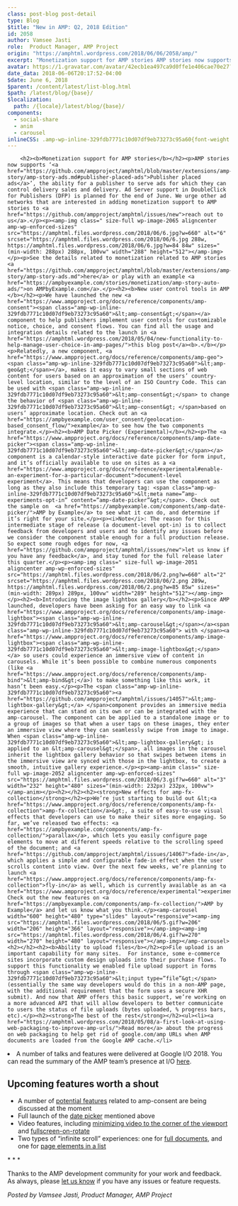 ```yaml
---
class: post-blog post-detail
type: Blog
$title: "New in AMP: Q2, 2018 Edition"
id: 2058
author: Vamsee Jasti
role:  Product Manager, AMP Project
origin: "https://amphtml.wordpress.com/2018/06/06/2058/amp/"
excerpt: "Monetization support for AMP stories AMP stories now supports ‘Publisher placed ads’, the ability for a publisher to serve ads for which they can control delivery sales and delivery. Ad Server support in DoubleClick for Publishers (DFP) is planned for the end of June. We urge other ad networks that are interested in adding monetization [&#8230;]"
avatar: https://1.gravatar.com/avatar/42ecb1ea497ca9d0ffe1e406cae70e27?s=96&d=identicon&r=G
date_data: 2018-06-06T20:17:52-04:00
$date: June 6, 2018
$parent: /content/latest/list-blog.html
$path: /latest/blog/{base}/
$localization:
  path: /{locale}/latest/blog/{base}/
components:
  - social-share
  - anim
  - carousel
inlineCSS: .amp-wp-inline-329fdb7771c10d07df9eb73273c95a60{font-weight:400;}.amp-wp-inline-a6ec8840dd8107f0c4f9cbd7d00cece0{text-align:center;}
---
```


<div class="amp-wp-article-content">

		<h2><b>Monetization support for AMP stories</b></h2><p>AMP stories now supports ‘<a href="https://github.com/ampproject/amphtml/blob/master/extensions/amp-story/amp-story-ads.md#publisher-placed-ads">Publisher placed ads</a>’, the ability for a publisher to serve ads for which they can control delivery sales and delivery. Ad Server support in DoubleClick for Publishers (DFP) is planned for the end of June. We urge other ad networks that are interested in adding monetization support to AMP stories to <a href="https://github.com/ampproject/amphtml/issues/new">reach out to us</a>.</p><p><amp-img class=" size-full wp-image-2065 aligncenter amp-wp-enforced-sizes" src="https://amphtml.files.wordpress.com/2018/06/6.jpg?w=660" alt="6" srcset="https://amphtml.files.wordpress.com/2018/06/6.jpg 288w, https://amphtml.files.wordpress.com/2018/06/6.jpg?w=84 84w" sizes="(min-width: 288px) 288px, 100vw" width="288" height="512"></amp-img></p><p>See the details related to monetization related to AMP stories <a href="https://github.com/ampproject/amphtml/blob/master/extensions/amp-story/amp-story-ads.md">here</a> or play with an example <a href="https://ampbyexample.com/stories/monetization/amp-story-auto-ads/">on AMPbyExample.com</a>.</p><h2><b>New user control tools in AMP </b></h2><p>We have launched the new <a href="https://www.ampproject.org/docs/reference/components/amp-consent"><span class="amp-wp-inline-329fdb7771c10d07df9eb73273c95a60">&lt;amp-consent&gt;</span></a> component to help publishers implement user controls for customizable notice, choice, and consent flows. You can find all the usage and integration details related to the launch in <a href="https://amphtml.wordpress.com/2018/05/04/new-functionality-to-help-manage-user-choice-in-amp-pages/">this blog post</a><b>.</b></p><p>Relatedly, a new component, <a href="https://www.ampproject.org/docs/reference/components/amp-geo"><span class="amp-wp-inline-329fdb7771c10d07df9eb73273c95a60">&lt;amp-geo&gt;</span></a>, makes it easy to vary small sections of web content for users based on an approximation of the users’ country-level location, similar to the level of an ISO Country Code. This can be used with <span class="amp-wp-inline-329fdb7771c10d07df9eb73273c95a60">&lt;amp-consent&gt;</span> to change the behavior of <span class="amp-wp-inline-329fdb7771c10d07df9eb73273c95a60">&lt;amp-consent&gt; </span>based on users’ approximate location. Check out an <a href="https://ampbyexample.com/user_consent/geolocation-based_consent_flow/">example</a> to see how the two components integrate.</p><h2><b>AMP Date Picker (Experimental)</b></h2><p>The <a href="https://www.ampproject.org/docs/reference/components/amp-date-picker"><span class="amp-wp-inline-329fdb7771c10d07df9eb73273c95a60">&lt;amp-date-picker&gt;</span></a> component is a calendar-style interactive date picker for form input, and it’s officially available to use on sites as a <a href="https://www.ampproject.org/docs/reference/experimental#enable-an-experiment-for-a-particular-document">document-level experiment</a>. This means that developers can use the component as long as they also include this temporary tag: <span class="amp-wp-inline-329fdb7771c10d07df9eb73273c95a60">&lt;meta name=”amp-experiments-opt-in” content=”amp-date-picker”&gt;</span>. Check out the sample on  <a href="https://ampbyexample.com/components/amp-date-picker/">AMP by Example</a> to see what it can do, and determine if it’s right for your site.</p><p><i>Note</i>: The reason for this intermediate stage of release (a document-level opt-in) is to collect feedback from developers and users and to identify any issues before we consider the component stable enough for a full production release. So expect some rough edges for now, <a href="https://github.com/ampproject/amphtml/issues/new">let us know if you have any feedback</a>, and stay tuned for the full release later this quarter.</p><p><amp-img class=" size-full wp-image-2051 aligncenter amp-wp-enforced-sizes" src="https://amphtml.files.wordpress.com/2018/06/2.png?w=660" alt="2" srcset="https://amphtml.files.wordpress.com/2018/06/2.png 289w, https://amphtml.files.wordpress.com/2018/06/2.png?w=85 85w" sizes="(min-width: 289px) 289px, 100vw" width="289" height="512"></amp-img></p><h2><b>Introducing the image lightbox gallery</b></h2><p>Since AMP launched, developers have been asking for an easy way to link <a href="https://www.ampproject.org/docs/reference/components/amp-image-lightbox"><span class="amp-wp-inline-329fdb7771c10d07df9eb73273c95a60">&lt;amp-carousel&gt;</span></a><span class="amp-wp-inline-329fdb7771c10d07df9eb73273c95a60"> with </span><a href="https://www.ampproject.org/docs/reference/components/amp-image-lightbox"><span class="amp-wp-inline-329fdb7771c10d07df9eb73273c95a60">&lt;amp-image-lightbox&gt;</span></a> so users could experience an immersive view of content in carousels. While it’s been possible to combine numerous components (like <a href="https://www.ampproject.org/docs/reference/components/amp-bind">&lt;amp-bind&gt;</a>) to make something like this work, it hasn’t been easy.</p><p>The <span class="amp-wp-inline-329fdb7771c10d07df9eb73273c95a60"><a href="https://github.com/ampproject/amphtml/issues/14057">&lt;amp-lightbox-gallery&gt;</a> </span>component provides an immersive media experience that can stand on its own or can be integrated with the amp-carousel. The component can be applied to a standalone image or to a group of images so that when a user taps on these images, they enter an immersive view where they can seamlessly swipe from image to image. When <span class="amp-wp-inline-329fdb7771c10d07df9eb73273c95a60">&lt;amp-lightbox-gallery&gt; is applied to an &lt;amp-carousel&gt;</span>, all images in the carousel inherit the lightbox gallery behavior so that swipes between items in the immersive view are synced with those in the lightbox, to create a smooth, intuitive gallery experience.</p><p><amp-anim class=" size-full wp-image-2052 aligncenter amp-wp-enforced-sizes" src="https://amphtml.files.wordpress.com/2018/06/3.gif?w=660" alt="3" width="232" height="480" sizes="(min-width: 232px) 232px, 100vw"></amp-anim></p><h2></h2><h2><strong>New effects for amp-fx-collection</strong></h2><p>We’re just starting to build out &lt;<a href="https://www.ampproject.org/docs/reference/components/amp-fx-collection">amp-fx-collection</a>&gt;, a suite of easy-to-use visual effects that developers can use to make their sites more engaging. So far, we’ve released two effects: <a href="https://ampbyexample.com/components/amp-fx-collection/">parallax</a>, which lets you easily configure page elements to move at different speeds relative to the scrolling speed of the document; and <a href="https://github.com/ampproject/amphtml/issues/14067">fade-in</a>, which applies a simple and configurable fade-in effect when the user scrolls content into view. Over the next few weeks, we’re planning to launch <a href="https://www.ampproject.org/docs/reference/components/amp-fx-collection">fly-in</a> as well, which is currently available as an <a href="https://www.ampproject.org/docs/reference/experimental">experiment</a>. Check out the new features on <a href="https://ampbyexample.com/components/amp-fx-collection/">AMP by Example</a> and let us know what you think.</p><amp-carousel width="600" height="480" type="slides" layout="responsive"><amp-img src="https://amphtml.files.wordpress.com/2018/06/5.gif?w=206" width="206" height="366" layout="responsive"></amp-img><amp-img src="https://amphtml.files.wordpress.com/2018/06/4.gif?w=270" width="270" height="480" layout="responsive"></amp-img></amp-carousel><h2></h2><h2><b>Ability to upload files</b></h2><p>File upload is an important capability for many sites.  For instance, some e-commerce sites incorporate custom design uploads into their purchase flows. To support this functionality we enabled file upload support in forms through <span class="amp-wp-inline-329fdb7771c10d07df9eb73273c95a60">&lt;input type=”file”&gt;</span>(essentially the same way developers would do this in a non-AMP page, with the additional requirement that the form uses a secure XHR submit). And now that AMP offers this basic support, we’re working on a more advanced API that will allow developers to better communicate to users the status of file uploads (bytes uploaded, % progress bars, etc).</p><h2><strong>The best of the rest</strong></h2><ul><li><a href="https://amphtml.wordpress.com/2018/05/08/a-first-look-at-using-web-packaging-to-improve-amp-urls/">Read more</a> about the progress on web packaging to help get rid of google.com/amp URLs when AMP documents are loaded from the Google AMP cache.</li>
<li>A number of talks and features were delivered at Google I/O 2018. You can read the summary of the AMP team’s presence at I/O <a href="https://amphtml.wordpress.com/2018/05/08/google-io-2018/">here</a>.</li>
</ul><h2><strong>Upcoming features worth a shout</strong></h2><ul><li>A number of <a href="https://github.com/ampproject/amphtml/issues/13716#issuecomment-382474345"><span class="amp-wp-inline-329fdb7771c10d07df9eb73273c95a60">potential features</span></a> related to amp-consent are being discussed at the moment</li>
<li>Full launch of the <a href="https://github.com/ampproject/amphtml/issues/6469"><span class="amp-wp-inline-329fdb7771c10d07df9eb73273c95a60">date picker</span></a> mentioned above</li>
<li>Video features, including <a href="https://github.com/ampproject/amphtml/issues/8088"><span class="amp-wp-inline-329fdb7771c10d07df9eb73273c95a60">minimizing video to the corner of the viewport</span></a><span class="amp-wp-inline-329fdb7771c10d07df9eb73273c95a60"> and </span><a href="https://github.com/ampproject/amphtml/issues/14062"><span class="amp-wp-inline-329fdb7771c10d07df9eb73273c95a60">fullscreen-on-rotate</span></a></li>
<li>Two types of “infinite scroll” experiences: one for <a href="https://github.com/ampproject/amphtml/issues/14059"><span class="amp-wp-inline-329fdb7771c10d07df9eb73273c95a60">full documents</span></a><span class="amp-wp-inline-329fdb7771c10d07df9eb73273c95a60">, and one for </span><a href="https://github.com/ampproject/amphtml/issues/14060"><span class="amp-wp-inline-329fdb7771c10d07df9eb73273c95a60">page elements in a list</span></a></li>
</ul><p class="amp-wp-inline-a6ec8840dd8107f0c4f9cbd7d00cece0">* * *</p><p>Thanks to the AMP development community for your work and feedback. As always, please <a href="https://groups.google.com/forum/#!forum/amphtml-discuss"><span class="amp-wp-inline-329fdb7771c10d07df9eb73273c95a60">let us know</span></a> if you have any issues or feature requests.</p><p><em>Posted by Vamsee Jasti, Product Manager, AMP Project</em></p>	</div>

	

</div>


